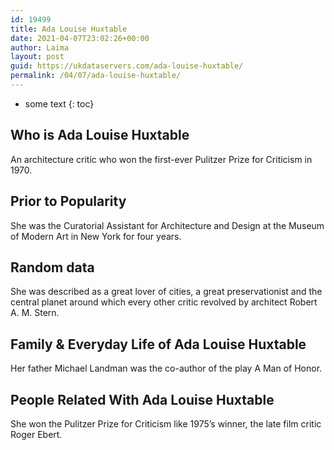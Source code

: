 ```yaml
---
id: 19499
title: Ada Louise Huxtable
date: 2021-04-07T23:02:26+00:00
author: Laima
layout: post
guid: https://ukdataservers.com/ada-louise-huxtable/
permalink: /04/07/ada-louise-huxtable/
---
```


* some text
{: toc}


## Who is Ada Louise Huxtable
                  
                  
                  
An architecture critic who won the first-ever Pulitzer Prize for Criticism in 1970.
                  
              
            
              
            
                
                
                
## Prior to Popularity
                  
                  
                  
She was the Curatorial Assistant for Architecture and Design at the Museum of Modern Art in New York for four years.
                  
              
            
              
            
                
                
                
## Random data
                  
                  
                  
She was described as a great lover of cities, a great preservationist and the central planet around which every other critic revolved by architect Robert A. M. Stern.
                  
              
            
              
            
                
                
                
## Family & Everyday Life of Ada Louise Huxtable
                  
                  
                  
Her father Michael Landman was the co-author of the play A Man of Honor.
                  
              
            
              
            
                
                
                
## People Related With Ada Louise Huxtable
                  
                  
                  
She won the Pulitzer Prize for Criticism like 1975&#8217;s winner, the late film critic Roger Ebert.
                  
              
            
              
            
                
              
            
              
              
            
            
              
            
          
          
          